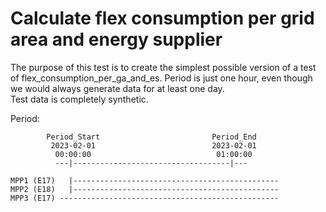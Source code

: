 # Calculate flex consumption per grid area and energy supplier

The purpose of this test is to create the simplest possible version of a test of flex_consumption_per_ga_and_es. 
Period is just one hour, even though we would always generate data for at least one day.  
Test data is completely synthetic. 

Period:

            Period_Start                         Period_End
             2023-02-01                          2023-02-01
              00:00:00                            01:00:00
              ---|-----------------------------------|---
        
    MPP1 (E17)   |----------------------------------------------
    MPP2 (E18)   |----------------------------------------------
    MPP3 (E17) -------------------------------------------------
